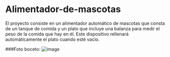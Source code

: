 # Alimentador-de-mascotas

El proyecto consiste en un alimentador automático de mascotas que consta de un tanque de comida y un plato que incluye una balanza para medir el peso de la comida que hay en él. Este dispositivo rellenará automáticamente el plato cuando esté vacío.

###Foto boceto:
![image](https://github.com/user-attachments/assets/394c5591-4e80-48ad-8e4a-1ace56f7a526)

